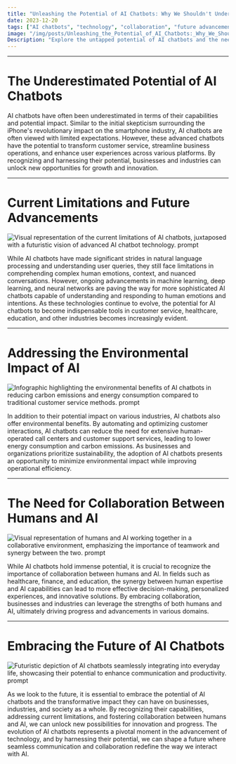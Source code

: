 ```yaml
---
title: "Unleashing the Potential of AI Chatbots: Why We Shouldn't Underestimate Them"
date: 2023-12-20
tags: ["AI chatbots", "technology", "collaboration", "future advancements"]
image: "/img/posts/Unleashing_the_Potential_of_AI_Chatbots:_Why_We_Shouldn't_Underestimate_Them/0.png"
Description: "Explore the untapped potential of AI chatbots and the need to recognize their capabilities, drawing parallels to the initial underestimation of groundbreaking technologies like the iPhone. Discover the current limitations and future advancements of AI chatbots, as well as the importance of collaboration between humans and AI in various fields."
---
```



---
# The Underestimated Potential of AI Chatbots

AI chatbots have often been underestimated in terms of their capabilities and potential impact. Similar to the initial skepticism surrounding the iPhone's revolutionary impact on the smartphone industry, AI chatbots are often viewed with limited expectations. However, these advanced chatbots have the potential to transform customer service, streamline business operations, and enhance user experiences across various platforms. By recognizing and harnessing their potential, businesses and industries can unlock new opportunities for growth and innovation.



---
# Current Limitations and Future Advancements

![Visual representation of the current limitations of AI chatbots, juxtaposed with a futuristic vision of advanced AI chatbot technology. prompt](/img/posts/Unleashing_the_Potential_of_AI_Chatbots:_Why_We_Shouldn't_Underestimate_Them/2.png "Visual representation of the current limitations of AI chatbots, juxtaposed with a futuristic vision of advanced AI chatbot technology.")

While AI chatbots have made significant strides in natural language processing and understanding user queries, they still face limitations in comprehending complex human emotions, context, and nuanced conversations. However, ongoing advancements in machine learning, deep learning, and neural networks are paving the way for more sophisticated AI chatbots capable of understanding and responding to human emotions and intentions. As these technologies continue to evolve, the potential for AI chatbots to become indispensable tools in customer service, healthcare, education, and other industries becomes increasingly evident.



---
# Addressing the Environmental Impact of AI

![Infographic highlighting the environmental benefits of AI chatbots in reducing carbon emissions and energy consumption compared to traditional customer service methods. prompt](/img/posts/Unleashing_the_Potential_of_AI_Chatbots:_Why_We_Shouldn't_Underestimate_Them/3.png "Infographic highlighting the environmental benefits of AI chatbots in reducing carbon emissions and energy consumption compared to traditional customer service methods.")

In addition to their potential impact on various industries, AI chatbots also offer environmental benefits. By automating and optimizing customer interactions, AI chatbots can reduce the need for extensive human-operated call centers and customer support services, leading to lower energy consumption and carbon emissions. As businesses and organizations prioritize sustainability, the adoption of AI chatbots presents an opportunity to minimize environmental impact while improving operational efficiency.



---
# The Need for Collaboration Between Humans and AI

![Visual representation of humans and AI working together in a collaborative environment, emphasizing the importance of teamwork and synergy between the two. prompt](/img/posts/Unleashing_the_Potential_of_AI_Chatbots:_Why_We_Shouldn't_Underestimate_Them/4.png "Visual representation of humans and AI working together in a collaborative environment, emphasizing the importance of teamwork and synergy between the two.")

While AI chatbots hold immense potential, it is crucial to recognize the importance of collaboration between humans and AI. In fields such as healthcare, finance, and education, the synergy between human expertise and AI capabilities can lead to more effective decision-making, personalized experiences, and innovative solutions. By embracing collaboration, businesses and industries can leverage the strengths of both humans and AI, ultimately driving progress and advancements in various domains.



---
# Embracing the Future of AI Chatbots

![Futuristic depiction of AI chatbots seamlessly integrating into everyday life, showcasing their potential to enhance communication and productivity. prompt](/img/posts/Unleashing_the_Potential_of_AI_Chatbots:_Why_We_Shouldn't_Underestimate_Them/5.png "Futuristic depiction of AI chatbots seamlessly integrating into everyday life, showcasing their potential to enhance communication and productivity.")

As we look to the future, it is essential to embrace the potential of AI chatbots and the transformative impact they can have on businesses, industries, and society as a whole. By recognizing their capabilities, addressing current limitations, and fostering collaboration between humans and AI, we can unlock new possibilities for innovation and progress. The evolution of AI chatbots represents a pivotal moment in the advancement of technology, and by harnessing their potential, we can shape a future where seamless communication and collaboration redefine the way we interact with AI.



